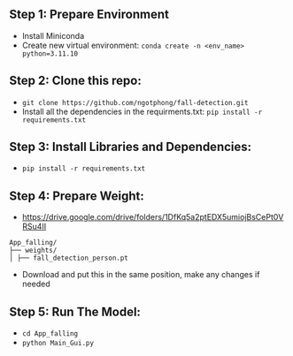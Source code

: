 ## Step 1: Prepare Environment
  - Install Miniconda
  - Create new virtual environment: `conda create -n <env_name> python=3.11.10`

## Step 2: Clone this repo:
  - `git clone https://github.com/ngotphong/fall-detection.git`
  - Install all the dependencies in the requirments.txt: `pip install -r requirements.txt`

## Step 3: Install Libraries and Dependencies:
  - `pip install -r requirements.txt`

## Step 4: Prepare Weight:
  - https://drive.google.com/drive/folders/1DfKq5a2ptEDX5umiojBsCePt0VRSu4II
```plaintext
App_falling/ 
├── weights/ 
│ ├── fall_detection_person.pt
```
  - Download and put this in the same position, make any changes if needed

## Step 5: Run The Model:
  - `cd App_falling`
  - `python Main_Gui.py`
